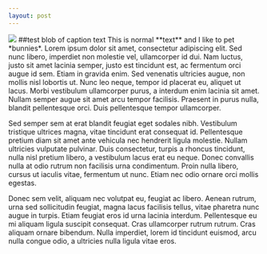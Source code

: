 ```yaml
---
layout: post
---
```


<img src="http://i.imgur.com/RooiY.jpg">
##test blob of caption text
This is normal **text** and I like to pet *bunnies*. Lorem ipsum dolor sit amet, consectetur adipiscing elit. Sed nunc libero, imperdiet non molestie vel, ullamcorper id dui. Nam luctus, justo sit amet lacinia semper, justo est tincidunt est, ac fermentum orci augue id sem. Etiam in gravida enim. Sed venenatis ultricies augue, non mollis nisl lobortis ut. Nunc leo neque, tempor id placerat eu, aliquet ut lacus. Morbi vestibulum ullamcorper purus, a interdum enim lacinia sit amet. Nullam semper augue sit amet arcu tempor facilisis. Praesent in purus nulla, blandit pellentesque orci. Duis pellentesque tempor ullamcorper.

Sed semper sem at erat blandit feugiat eget sodales nibh. Vestibulum tristique ultrices magna, vitae tincidunt erat consequat id. Pellentesque pretium diam sit amet ante vehicula nec hendrerit ligula molestie. Nullam ultricies vulputate pulvinar. Duis consectetur, turpis a rhoncus tincidunt, nulla nisl pretium libero, a vestibulum lacus erat eu neque. Donec convallis nulla at odio rutrum non facilisis urna condimentum. Proin nulla libero, cursus ut iaculis vitae, fermentum ut nunc. Etiam nec odio ornare orci mollis egestas.

Donec sem velit, aliquam nec volutpat eu, feugiat ac libero. Aenean rutrum, urna sed sollicitudin feugiat, magna lacus facilisis tellus, vitae pharetra nunc augue in turpis. Etiam feugiat eros id urna lacinia interdum. Pellentesque eu mi aliquam ligula suscipit consequat. Cras ullamcorper rutrum rutrum. Cras aliquam ornare bibendum. Nulla imperdiet, lorem id tincidunt euismod, arcu nulla congue odio, a ultricies nulla ligula vitae eros.